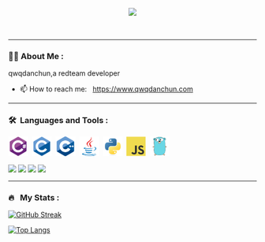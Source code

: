 <p align="center"><img src="https://avatars.githubusercontent.com/u/102096655?v=4" width="100"/></p>
<p align="center">
<img src="https://komarev.com/ghpvc/?username=qwqdanchun&style=flat-square&color=blue" alt=""/>
</p>
<p align="center">


---

### :man_technologist: About Me :
qwqdanchun,a redteam developer

- 📫 How to reach me: &nbsp; https://www.qwqdanchun.com

---

### 🛠 &nbsp;Languages and Tools :

<p>
<img src="https://github.com/devicons/devicon/blob/master/icons/csharp/csharp-original.svg" title="csharp" alt="csharp" width="40" height="40"/>&nbsp;
<img src="https://github.com/devicons/devicon/blob/master/icons/c/c-original.svg" title="c" alt="c" width="40" height="40"/>&nbsp;
<img src="https://github.com/devicons/devicon/blob/master/icons/cplusplus/cplusplus-original.svg" title="cplusplus" alt="cplusplus" width="40" height="40"/>&nbsp;
<img src="https://github.com/devicons/devicon/blob/master/icons/java/java-original.svg" title="java" alt="java" width="40" height="40"/>&nbsp;
<img src="https://github.com/devicons/devicon/blob/master/icons/python/python-original.svg" title="python" alt="python" width="40" height="40"/>&nbsp;
<img src="https://github.com/devicons/devicon/blob/master/icons/javascript/javascript-original.svg" title="JavaScript" alt="JavaScript" width="40" height="40"/>&nbsp;
<img src="https://github.com/devicons/devicon/blob/master/icons/go/go-original.svg" title="go" alt="go" width="40" height="40"/>&nbsp;

  ![](https://img.shields.io/badge/OS-Windows-informational?style=flat&logo=windows&logoColor=white&color=2bbc8a)
  ![](https://img.shields.io/badge/Editor-Visual_Studio-informational?style=flat&logo=visualstudio&logoColor=white&color=2bbc8a)
  ![](https://img.shields.io/badge/Editor-Visual_Studio_Code-informational?style=flat&logo=visualstudiocode&logoColor=white&color=2bbc8a)
  ![](https://img.shields.io/badge/Editor-IntelliJ_IDEA-2ea44f?style=flat&logo=IntelliJ+IDEA&logoColor=white&color=2bbc8a)
</p>

---

### 🔥 &nbsp; My Stats :
[![GitHub Streak](http://github-readme-streak-stats.herokuapp.com?user=qwqdanchun&theme=dark&background=000000)](https://git.io/streak-stats)

[![Top Langs](https://github-readme-stats.vercel.app/api/top-langs/?username=qwqdanchun&layout=compact&theme=vision-friendly-dark)](https://github.com/anuraghazra/github-readme-stats)
